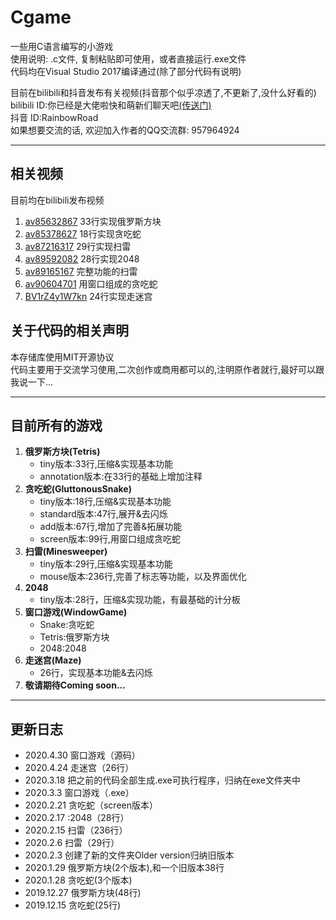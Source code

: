 # Cgame
一些用C语言编写的小游戏  
使用说明: .c文件, 复制粘贴即可使用，或者直接运行.exe文件  
代码均在Visual Studio 2017编译通过(除了部分代码有说明)  

目前在bilibili和抖音发布有关视频(抖音那个似乎凉透了,不更新了,没什么好看的)  
bilibili ID:你已经是大佬啦快和萌新们聊天吧[(传送门)](https://space.bilibili.com/345058248)  
抖音 ID:RainbowRoad  
如果想要交流的话, 欢迎加入作者的QQ交流群: 957964924
* * *
## 相关视频
目前均在bilibili发布视频
1. [av85632867](https://www.bilibili.com/video/av85632867/) 33行实现俄罗斯方块
2. [av85378627](https://www.bilibili.com/video/av85378627/) 18行实现贪吃蛇
3. [av87216317](https://www.bilibili.com/video/av87216317/) 29行实现扫雷
4. [av89592082](https://www.bilibili.com/video/av89592082/) 28行实现2048
5. [av89165167](https://www.bilibili.com/video/av89165167/) 完整功能的扫雷
6. [av90604701](https://www.bilibili.com/video/av90604701/) 用窗口组成的贪吃蛇
7. [BV1rZ4y1W7kn](https://www.bilibili.com/video/BV1rZ4y1W7kn) 24行实现走迷宫
## 关于代码的相关声明
本存储库使用MIT开源协议  
代码主要用于交流学习使用,二次创作或商用都可以的,注明原作者就行,最好可以跟我说一下...
* * *
## 目前所有的游戏
1. **俄罗斯方块(Tetris)**
    * tiny版本:33行,压缩&实现基本功能
    * annotation版本:在33行的基础上增加注释  
2. **贪吃蛇(GluttonousSnake)**
    * tiny版本:18行,压缩&实现基本功能
    * standard版本:47行,展开&去闪烁
    * add版本:67行,增加了完善&拓展功能
    * screen版本:99行,用窗口组成贪吃蛇
3. **扫雷(Minesweeper)**
    * tiny版本:29行,压缩&实现基本功能
    * mouse版本:236行,完善了标志等功能，以及界面优化
4. **2048**
    * tiny版本:28行，压缩&实现功能，有最基础的计分板
5. **窗口游戏(WindowGame)**
    * Snake:贪吃蛇
    * Tetris:俄罗斯方块
    * 2048:2048
6. **走迷宫(Maze)**
    * 26行，实现基本功能&去闪烁
7. **敬请期待Coming soon...**
* * *
## 更新日志
* 2020.4.30 窗口游戏（源码）
* 2020.4.24 走迷宫（26行）
* 2020.3.18 把之前的代码全部生成.exe可执行程序，归纳在exe文件夹中
* 2020.3.3 窗口游戏（.exe）
* 2020.2.21 贪吃蛇（screen版本）
* 2020.2.17 :2048（28行）
* 2020.2.15 扫雷（236行）
* 2020.2.6 扫雷（29行）
* 2020.2.3 创建了新的文件夹Older version归纳旧版本
* 2020.1.29 俄罗斯方块(2个版本),和一个旧版本38行
* 2020.1.28 贪吃蛇(3个版本)
* 2019.12.27 俄罗斯方块(48行)
* 2019.12.15 贪吃蛇(25行)
